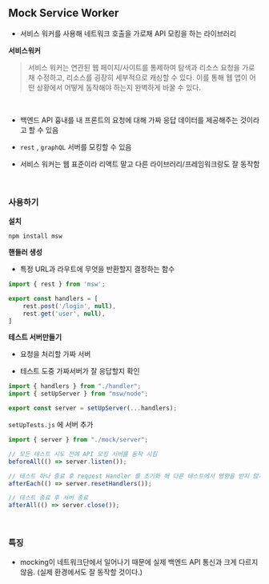 


## Mock Service Worker

- 서비스 워커를 사용해 네트워크 호출을 가로채 API 모킹을 하는 라이브러리


**서비스워커**

> 서비스 워커는 연관된 웹 페이지/사이트를 통제하여 탐색과 리소스 요청을 가로채 수정하고, 리소스를 굉장히 세부적으로 캐싱할 수 있다. 이를 통해 웹 앱이 어떤 상황에서 어떻게 동작해야 하는지 완벽하게 바꿀 수 있다.

<br>

- 백엔드 API 흉내를 내 프론트의 요청에 대해 가짜 응답 데이터를 제공해주는 것이라고 할 수 있음

- `rest` , `graphQL` 서버를 모킹할 수 있음

- 서비스 워커는 웹 표준이라 리액트 말고 다른 라이브러리/프레임워크랑도 잘 동작함


<br>

### 사용하기

**설치**

`npm install msw`


**핸들러 생성**

- 특정 URL과 라우트에 무엇을 반환할지 결정하는 함수


```javascript
import { rest } from 'msw';

export const handlers = [
	rest.post('/login', null),
	rest.get('user', null),
]
```

**테스트 서버만들기**

- 요청을 처리할 가짜 서버

- 테스트 도중 가짜서버가 잘 응답할지 확인


```javascript
import { handlers } from "./handler";
import { setUpServer } from "msw/node";

export const server = setUpServer(...handlers);

```

`setUpTests.js` 에 서버 추가

```javascript
import { server } from "./mock/server";

// 모든 테스트 시도 전에 API 모킹 서버를 동작 시킴
beforeAll(() => server.listen());

// 테스트 하나 종료 후 request Handler 를 초기화 해 다른 테스트에서 영향을 받지 않게 함
afterEach(() => server.resetHandlers());

// 테스트 종료 후 서버 종료
afterAll(() => server.close());

```



<br>


### 특징

- mocking이 네트워크단에서 일어나기 때문에 실제 백엔드 API 통신과 크게 다르지 않음. (실제 환경에서도 잘 동작할 것이다.)





